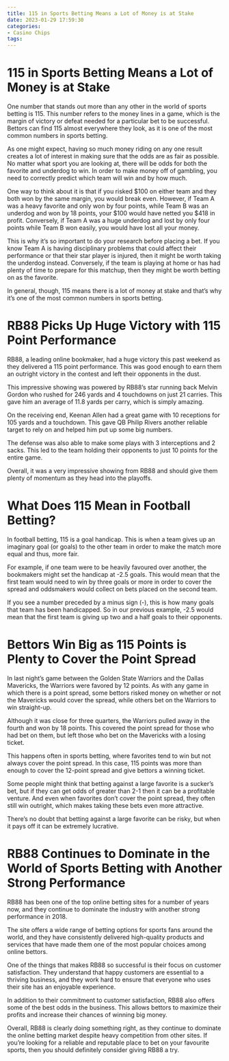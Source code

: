 ```yaml
---
title: 115 in Sports Betting Means a Lot of Money is at Stake
date: 2023-01-29 17:59:30
categories:
- Casino Chips
tags:
---
```



#  115 in Sports Betting Means a Lot of Money is at Stake

One number that stands out more than any other in the world of sports betting is 115. This number refers to the money lines in a game, which is the margin of victory or defeat needed for a particular bet to be successful. Bettors can find 115 almost everywhere they look, as it is one of the most common numbers in sports betting.

As one might expect, having so much money riding on any one result creates a lot of interest in making sure that the odds are as fair as possible. No matter what sport you are looking at, there will be odds for both the favorite and underdog to win. In order to make money off of gambling, you need to correctly predict which team will win and by how much.

One way to think about it is that if you risked $100 on either team and they both won by the same margin, you would break even. However, if Team A was a heavy favorite and only won by four points, while Team B was an underdog and won by 18 points, your $100 would have netted you $418 in profit. Conversely, if Team A was a huge underdog and lost by only four points while Team B won easily, you would have lost all your money.

This is why it’s so important to do your research before placing a bet. If you know Team A is having disciplinary problems that could affect their performance or that their star player is injured, then it might be worth taking the underdog instead. Conversely, if the team is playing at home or has had plenty of time to prepare for this matchup, then they might be worth betting on as the favorite.

In general, though, 115 means there is a lot of money at stake and that’s why it’s one of the most common numbers in sports betting.

#  RB88 Picks Up Huge Victory with 115 Point Performance

RB88, a leading online bookmaker, had a huge victory this past weekend as they delivered a 115 point performance. This was good enough to earn them an outright victory in the contest and left their opponents in the dust.

This impressive showing was powered by RB88’s star running back Melvin Gordon who rushed for 246 yards and 4 touchdowns on just 21 carries. This gave him an average of 11.8 yards per carry, which is simply amazing.

On the receiving end, Keenan Allen had a great game with 10 receptions for 105 yards and a touchdown. This gave QB Philip Rivers another reliable target to rely on and helped him put up some big numbers.

The defense was also able to make some plays with 3 interceptions and 2 sacks. This led to the team holding their opponents to just 10 points for the entire game.

Overall, it was a very impressive showing from RB88 and should give them plenty of momentum as they head into the playoffs.

#  What Does 115 Mean in Football Betting?

In football betting, 115 is a goal handicap. This is when a team gives up an imaginary goal (or goals) to the other team in order to make the match more equal and thus, more fair.

For example, if one team were to be heavily favoured over another, the bookmakers might set the handicap at -2.5 goals. This would mean that the first team would need to win by three goals or more in order to cover the spread and oddsmakers would collect on bets placed on the second team.

If you see a number preceded by a minus sign (-), this is how many goals that team has been handicapped. So in our previous example, -2.5 would mean that the first team is giving up two and a half goals to their opponents.

#  Bettors Win Big as 115 Points is Plenty to Cover the Point Spread

In last night’s game between the Golden State Warriors and the Dallas Mavericks, the Warriors were favored by 12 points. As with any game in which there is a point spread, some bettors risked money on whether or not the Mavericks would cover the spread, while others bet on the Warriors to win straight-up.

Although it was close for three quarters, the Warriors pulled away in the fourth and won by 18 points. This covered the point spread for those who had bet on them, but left those who bet on the Mavericks with a losing ticket.

This happens often in sports betting, where favorites tend to win but not always cover the point spread. In this case, 115 points was more than enough to cover the 12-point spread and give bettors a winning ticket.

Some people might think that betting against a large favorite is a sucker’s bet, but if they can get odds of greater than 2-1 then it can be a profitable venture. And even when favorites don’t cover the point spread, they often still win outright, which makes taking these bets even more attractive.

There’s no doubt that betting against a large favorite can be risky, but when it pays off it can be extremely lucrative.

#  RB88 Continues to Dominate in the World of Sports Betting with Another Strong Performance

RB88 has been one of the top online betting sites for a number of years now, and they continue to dominate the industry with another strong performance in 2018.

The site offers a wide range of betting options for sports fans around the world, and they have consistently delivered high-quality products and services that have made them one of the most popular choices among online bettors.

One of the things that makes RB88 so successful is their focus on customer satisfaction. They understand that happy customers are essential to a thriving business, and they work hard to ensure that everyone who uses their site has an enjoyable experience.

In addition to their commitment to customer satisfaction, RB88 also offers some of the best odds in the business. This allows bettors to maximize their profits and increase their chances of winning big money.

Overall, RB88 is clearly doing something right, as they continue to dominate the online betting market despite heavy competition from other sites. If you’re looking for a reliable and reputable place to bet on your favourite sports, then you should definitely consider giving RB88 a try.